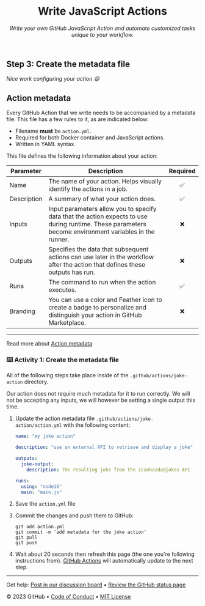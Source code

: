 <header>

<!--
  <<< Author notes: Course header >>>
  Include a 1280×640 image, course name in sentence case, and a concise description in emphasis.
  In your repository settings: enable template repository, add your 1280×640 social image, auto delete head branches.
  Next to "About", add description & tags; disable releases, packages, & environments.
  Add your open source license, GitHub uses MIT license.
-->

# Write JavaScript Actions

_Write your own GitHub JavaScript Action and automate customized tasks unique to your workflow._

</header>

<!--
  <<< Author notes: Step 3 >>>
  Start this step by acknowledging the previous step.
  Define terms and link to docs.github.com.
-->

## Step 3: Create the metadata file

_Nice work configuring your action :smile:_

## Action metadata

Every GitHub Action that we write needs to be accompanied by a metadata file. This file has a few rules to it, as are indicated below:

- Filename **must** be `action.yml`.
- Required for both Docker container and JavaScript actions.
- Written in YAML syntax.

This file defines the following information about your action:

| Parameter   | Description                                                                                                                                            |      Required      |
| ----------- | ------------------------------------------------------------------------------------------------------------------------------------------------------ | :----------------: |
| Name        | The name of your action. Helps visually identify the actions in a job.                                                                                 | :white_check_mark: |
| Description | A summary of what your action does.                                                                                                                    | :white_check_mark: |
| Inputs      | Input parameters allow you to specify data that the action expects to use during runtime. These parameters become environment variables in the runner. |        :x:         |
| Outputs     | Specifies the data that subsequent actions can use later in the workflow after the action that defines these outputs has run.                          |        :x:         |
| Runs        | The command to run when the action executes.                                                                                                           | :white_check_mark: |
| Branding    | You can use a color and Feather icon to create a badge to personalize and distinguish your action in GitHub Marketplace.                               |        :x:         |

---

Read more about [Action metadata](https://help.github.com/en/actions/automating-your-workflow-with-github-actions/metadata-syntax-for-github-actions)

### :keyboard: Activity 1: Create the metadata file

All of the following steps take place inside of the `.github/actions/joke-action` directory.

Our action does not require much metadata for it to run correctly. We will not be accepting any inputs, we will however be setting a single output this time.

1. Update the action metadata file `.github/actions/joke-action/action.yml` with the following content:

   ```yaml
   name: "my joke action"

   description: "use an external API to retrieve and display a joke"

   outputs:
     joke-output:
       description: The resulting joke from the icanhazdadjokes API

   runs:
     using: "node16"
     main: "main.js"
   ```

2. Save the `action.yml` file
3. Commit the changes and push them to GitHub:
   ```shell
   git add action.yml
   git commit -m 'add metadata for the joke action'
   git pull
   git push
   ```
4. Wait about 20 seconds then refresh this page (the one you're following instructions from). [GitHub Actions](https://docs.github.com/en/actions) will automatically update to the next step.

<footer>

---

Get help: [Post in our discussion board](https://github.com/skills/.github/discussions) &bull; [Review the GitHub status page](https://www.githubstatus.com/)

&copy; 2023 GitHub &bull; [Code of Conduct](https://www.contributor-covenant.org/version/2/1/code_of_conduct/code_of_conduct.md) &bull; [MIT License](https://gh.io/mit)

</footer>
